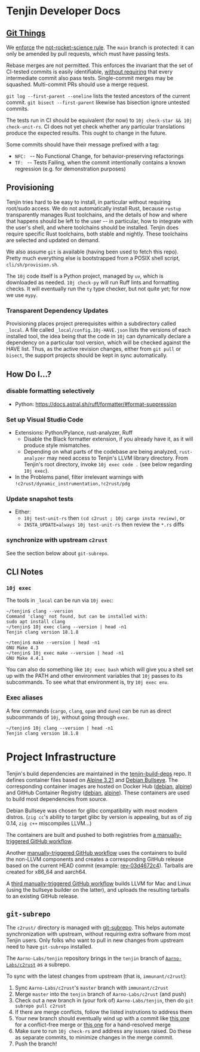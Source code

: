 # Tenjin Developer Docs

## [Git Things](https://matklad.github.io/2023/12/31/git-things.html)

We [enforce](../.github/workflows/nrsr.yaml) the [not-rocket-science rule](https://graydon2.dreamwidth.org/1597.html).
The `main` branch is protected: it can only be amended by pull requests, which must have
passing tests.

Rebase merges are not permitted.
This enforces the invariant that the set of CI-tested commits is easily identifiable,
[without requiring](https://matklad.github.io/2023/12/31/git-things.html)
that every intermediate commit also pass tests.
Single-commit merges may be squashed. Multi-commit PRs should use a merge request.

`git log --first-parent --oneline` lists the tested ancestors of the current commit.
`git bisect --first-parent` likewise has bisection ignore untested commits.

The tests run in CI should be equivalent (for now) to `10j check-star && 10j check-unit-rs`.
CI does not yet check whether any particular translations produce the expected results.
This ought to change in the future.

Some commits should have their message prefixed with a tag:
- `NFC: ` -- No Functional Change, for behavior-preserving refactorings
- `TF: ` -- Tests Failing, when the commit intentionally contains a known regression (e.g. for demonstration purposes)

## Provisioning

Tenjin tries hard to be easy to install, in particular without requiring root/sudo access.
We do not automatically install Rust, because `rustup` transparently manages Rust toolchains,
and the details of how and where that happens should be left to the user -- in particular,
how to integrate with the user's shell, and where toolchains should be installed.
Tenjin does require specific Rust toolchains, both stable and nightly. These toolchains are
selected and updated on demand.

We also assume `git` is available (having been used to fetch this repo).
Pretty much everything else is bootstrapped from a POSIX shell script, `cli/sh/provision.sh`.

The `10j` code itself is a Python project, managed by `uv`, which is downloaded as needed.
`10j check-py` will run Ruff lints and formatting checks. It will eventually run the `ty`
type checker, but not quite yet; for now we use `mypy`.

### Transparent Dependency Updates

Provisioning places project prerequisites within a subdirectory called `_local`.
A file called `_local/config.10j-HAVE.json` lists the versions of each installed tool,
the idea being that the code in `10j` can dynamically declare a dependency on a particular
tool version, which will be checked against the HAVE list. Thus, as the active revision changes,
either from `git pull` or `bisect`, the support projects should be kept in sync automatically.

## How Do I…?

### disable formatting selectively

* Python: https://docs.astral.sh/ruff/formatter/#format-suppression

### Set up Visual Studio Code

- Extensions: Python/Pylance, rust-analyzer, Ruff
  - Disable the Black formatter extension, if you already have it, as it will produce style mismatches.
  - Depending on what parts of the codebase are being analyzed, `rust-analyzer` may need access to Tenjin's LLVM library directory. From Tenjin's root directory, invoke `10j exec code .` (see below regarding `10j exec`).
- In the Problems panel, filter irrelevant warnings with `!c2rust/dynamic_instrumentation,!c2rust/pdg`

### Update snapshot tests

- Either:
  - `10j test-unit-rs` then `(cd c2rust ; 10j cargo insta review)`, or
  - `INSTA_UPDATE=always 10j test-unit-rs` then review the `*.rs` diffs

### synchronize with upstream `c2rust`

See the section below about `git-subrepo`.

## CLI Notes

### `10j exec`

The tools in `_local` can be run via `10j exec`:

```
~/tenjin$ clang --version
Command 'clang' not found, but can be installed with:
sudo apt install clang
~/tenjin$ 10j exec clang --version | head -n1
Tenjin clang version 18.1.8
```

```
~/tenjin$ make --version | head -n1
GNU Make 4.3
~/tenjin$ 10j exec make --version | head -n1
GNU Make 4.4.1
```

You can also do something like `10j exec bash` which will give you a shell set up
with the PATH and other environment variables that `10j` passes to its subcommands.
To see what that environment is, try `10j exec env`.

### Exec aliases

A few commands (`cargo`, `clang`, `opam` and `dune`) can be run as direct subcommands of `10j`, without going through `exec`.

```
~/tenjin$ 10j clang --version | head -n1
Tenjin clang version 18.1.8
```

# Project Infrastructure

Tenjin's build dependencies are maintained in the [tenjin-build-deps](https://github.com/Aarno-Labs/tenjin-build-deps) repo.
It defines container files based on [Alpine 3.21](https://github.com/Aarno-Labs/tenjin-build-deps/blob/main/containerfiles/alpine-3.21-builder) and [Debian Bullseye](https://github.com/Aarno-Labs/tenjin-build-deps/blob/main/containerfiles/debian-bullseye-builder). The corresponding container images are hosted on Docker Hub 
([debian](https://hub.docker.com/r/aarnotenjin/debian-bullseye-builder),
[alpine](https://hub.docker.com/r/aarnotenjin/alpine-3.21-builder))
and GitHub Container Registry
([debian](https://github.com/Aarno-Labs/tenjin-build-deps/pkgs/container/tenjin-debian-bullseye-builder),
[alpine](https://github.com/Aarno-Labs/tenjin-build-deps/pkgs/container/tenjin-alpine-3.21-builder)).
These containers are used to build most dependencies from source.

Debian Bullseye was chosen for glibc compatibility with most modern distros.
(`zig cc`'s ability to target glibc by version is appealing, but as of zig 0.14, `zig c++` miscompiles LLVM...)

The containers are built and pushed to both registries from [a manually-triggered GitHub workflow](https://github.com/Aarno-Labs/tenjin-build-deps/blob/main/.github/workflows/rebuildcontainer.yml).

Another [manually-triggered GitHub workflow](https://github.com/Aarno-Labs/tenjin-build-deps/blob/main/.github/workflows/makerelease.yml) uses the containers to build the non-LLVM components and creates a corresponding GitHub release
based on the current HEAD commit (example: [rev-03d4672c4](https://github.com/Aarno-Labs/tenjin-build-deps/releases/tag/rev-03d4672c4)).
Tarballs are created for x86\_64 and aarch64.

A [third manually-triggered GitHub workflow](https://github.com/Aarno-Labs/tenjin-build-deps/blob/main/.github/workflows/buildllvm.yml) builds LLVM for Mac and Linux (using the bullseye builder on the latter), and uploads the resulting tarballs to an existing GitHub release.

## `git-subrepo`

The `c2rust/` directory is managed with [git-subrepo](https://github.com/ingydotnet/git-subrepo).
This helps automate synchronization with upstream, without requiring extra software from most Tenjin users.
Only folks who want to pull in new changes from upstream need to have `git-subrepo` installed.

The `Aarno-Labs/tenjin` repository brings in the `tenjin` branch of
[`Aarno-Labs/c2rust`](https://github.com/Aarno-Labs/c2rust/) as a subrepo.

To sync with the latest changes from upstream (that is, `immunant/c2rust`):

1. Sync `Aarno-Labs/c2rust`'s `master` branch with `immunant/c2rust`
2. Merge `master` into the `tenjin` branch of `Aarno-Labs/c2rust` (and push)
3. Check out a new branch in (your fork of) `Aarno-Labs/tenjin`, then do `git subrepo pull c2rust`
4. If there are merge conflicts, follow the listed instrutions to address them
5. Your new branch should eventually wind up with a commit like [this one](https://github.com/Aarno-Labs/tenjin/commit/8b6a2b94f73453f20f03e3aa58a6332a71a9638f ) for a conflict-free merge or [this one](https://github.com/Aarno-Labs/tenjin/commit/7be732b3260a9d2b08d36d53b2f262487af83c25) for a hand-resolved merge
6. Make sure to run `10j check-rs` and address any issues raised. Do these as separate commits, to minimize changes in the merge commit.
7. Push the branch!
